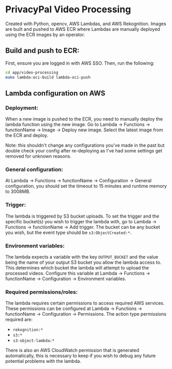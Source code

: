 # PrivacyPal Video Processing

Created with Python, opencv, AWS Lambdas, and AWS Rekognition. Images are built and pushed to AWS ECR where Lambdas are manually deployed using the ECR images by an operator.

## Build and push to ECR:
First, ensure you are logged in with AWS SSO. Then, run the following:
```bash
cd app/video-processing
make lambda-oci-build lambda-oci-push
```

## Lambda configuration on AWS

### Deployment:
When a new image is pushed to the ECR, you need to manually deploy the lambda function using the new image. Go to Lambda -> Functions -> functionName -> Image -> Deploy new image. Select the latest image from the ECR and deploy.

Note: this shouldn't change any configurations you've made in the past but double check your config after re-deploying as I've had some settings get removed for unknown reasons.

### General configuration:
At Lambda -> Functions -> functionName -> Configuration -> General configuration, you should set the timeout to 15 minutes and runtime memory to 3008MB.

### Trigger:
The lambda is triggered by S3 bucket uploads. To set the trigger and the specific bucket(s) you wish to trigger the lambda with, go to Lambda -> Functions -> functionName -> Add trigger. The bucket can be any bucket you wish, but the event type should be `s3:ObjectCreated:*`.

### Environment variables:
The lambda expects a variable with the key `OUTPUT_BUCKET` and the value being the name of your output S3 bucket you allow the lambda access to. This determines which bucket the lambda will attempt to upload the processed videos. Configure this variable at Lambda -> Functions -> functionName -> Configuration -> Environment variables.

### Required permissions/roles:
The lambda requires certain permissions to access required AWS services. These permissions can be configured at Lambda -> Functions -> functionName -> Configuration -> Permissions. The action type permissions required are:
 - `rekognition:*`
 - `s3:*`
 - `s3-object-lambda:*`

There is also an AWS CloudWatch permission that is generated automatically, this is necessary to keep if you wish to debug any future potential problems with the lambda.
